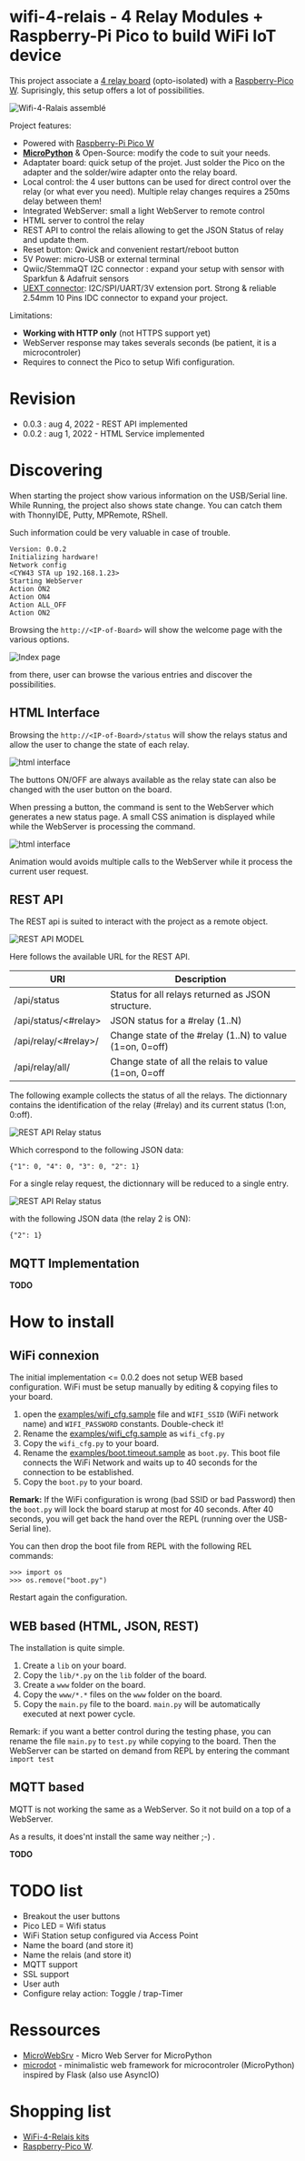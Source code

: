 # wifi-4-relais - 4 Relay Modules + Raspberry-Pi Pico to build WiFi IoT device

This project associate a [4 relay board]() (opto-isolated) with a [Raspberry-Pico W](https://shop.mchobby.be/fr/pico-rp2040/2434-pico-w-wireless-rp2040-2-coeurs-wifi-bluetooth-3232100024342.html). Suprisingly, this setup offers a lot of possibilities.

![Wifi-4-Ralais assemblé](docs/_static/wifi-4-relais.jpg)

Project features:
* Powered with [Raspberry-Pi Pico W](https://shop.mchobby.be/fr/pico-rp2040/2434-pico-w-wireless-rp2040-2-coeurs-wifi-bluetooth-3232100024342.html)
* __[MicroPython](http://www.micropython.org/)__ & Open-Source: modify the code to suit your needs.
* Adaptater board: quick setup of the projet. Just solder the Pico on the adapter and the solder/wire adapter onto the relay board.
* Local control: the 4 user buttons can be used for direct control over the relay (or what ever you need). Multiple relay changes requires a 250ms delay between them!
* Integrated WebServer: small a light WebServer to remote control
 * HTML server to control the relay
 * REST API to control the relais allowing to get the JSON Status of relay and update them.
* Reset button: Qwick and convenient restart/reboot button
* 5V Power: micro-USB or external terminal
* Qwiic/StemmaQT I2C connector : expand your setup with sensor with Sparkfun & Adafruit sensors
* [UEXT connector](https://shop.mchobby.be/fr/138-uext): I2C/SPI/UART/3V extension port. Strong & reliable 2.54mm 10 Pins IDC connector to expand your project.

Limitations:
* __Working with HTTP only__ (not HTTPS support yet)
* WebServer response may takes severals seconds (be patient, it is a microcontroler)
* Requires to connect the Pico to setup Wifi configuration.

# Revision
* 0.0.3 : aug 4, 2022 - REST API implemented
* 0.0.2 : aug 1, 2022 - HTML Service implemented

# Discovering
When starting the project show various information on the USB/Serial line. While Running, the project also shows state change.
You can catch them with ThonnyIDE, Putty, MPRemote, RShell.

Such information could be very valuable in case of trouble.

```
Version: 0.0.2
Initializing hardware!
Network config
<CYW43 STA up 192.168.1.23>
Starting WebServer
Action ON2
Action ON4
Action ALL_OFF
Action ON2
```

Browsing the `http://<IP-of-Board>` will show the welcome page with the various options.

![Index page](docs/_static/html-index.jpg)

from there, user can browse the various entries and discover the possibilities.

## HTML Interface
Browsing the `http://<IP-of-Board>/status` will show the relays status and allow the user to change the state of each relay.

![html interface](docs/_static/html-interface.jpg)

The buttons ON/OFF are always available as the relay state can also be changed with the user button on the board.

When pressing a button, the command is sent to the WebServer which generates a new status page. A small CSS animation is displayed while while the WebServer is processing the command.

![html interface](docs/_static/html-animation.jpg)

Animation would avoids multiple calls to the WebServer while it process the current user request.

## REST API

The REST api is suited to interact with the project as a remote object.

![REST API MODEL](docs/_static/rest-api.jpg)

Here follows the available URL for the REST API.

| URI                         | Description                                              |
|-----------------------------|----------------------------------------------------------|
| /api/status                 | Status for all relays returned as JSON structure.        |
| /api/status/<#relay>        | JSON status for a #relay (1..N)                          |
| /api/relay/<#relay>/<value> | Change state of the #relay (1..N) to value (1=on, 0=off) |
| /api/relay/all/<value>      | Change state of all the relais to value (1=on, 0=off     |

The following example collects the status of all the relays. The dictionnary contains the identification of the relay (#relay) and its current status (1:on, 0:off).

![REST API Relay status](docs/_static/rest-status.jpg)

Which correspond to the following JSON data:

`{"1": 0, "4": 0, "3": 0, "2": 1}`

For a single relay request, the dictionnary will be reduced to a single entry.

![REST API Relay status](docs/_static/rest-status-single.jpg)

with the following JSON data (the relay 2 is ON):

`{"2": 1}`


## MQTT Implementation

**TODO**

# How to install

## WiFi connexion

The initial implementation <= 0.0.2 does not setup WEB based configuration. WiFi must be setup manually by editing & copying files to your board.

1. open the [examples/wifi_cfg.sample](examples/wifi_cfg.sample) file and `WIFI_SSID` (WiFi network name) and `WIFI_PASSWORD` constants. Double-check it!
2. Rename the [examples/wifi_cfg.sample](examples/wifi_cfg.sample) as `wifi_cfg.py`
3. Copy the `wifi_cfg.py` to your board.
4. Rename the [examples/boot.timeout.sample](examples/boot.timeout.sample) as `boot.py`. This boot file connects the WiFi Network and waits up to 40 seconds for the connection to be established.
5. Copy the `boot.py` to your board.

__Remark:__
If the WiFi configuration is wrong (bad SSID or bad Password) then the `boot.py` will lock the board starup at most for 40 seconds. After 40 seconds, you will get back the hand over the REPL (running over the USB-Serial line).

You can then drop the boot file from REPL with the following REL commands:
```
>>> import os
>>> os.remove("boot.py")
```

Restart again the configuration.

## WEB based (HTML, JSON, REST)
The installation is quite simple.
1. Create a `lib` on your board.
2. Copy the `lib/*.py` on the `lib` folder of the board.
3. Create a `www` folder on the board.
4. Copy the `www/*.*` files on the `www` folder on the board.
5. Copy the `main.py` file to the board. `main.py` will be automatically executed at next power cycle.

Remark: if you want a better control during the testing phase, you can rename the file `main.py` to `test.py` while copying to the board. Then the WebServer can be started on demand from REPL by entering the commant `import test`

## MQTT based
MQTT is not working the same as a WebServer. So it not build on a top of a WebServer.

As a results, it does'nt install the same way neither ;-) .

**TODO**

# TODO list
* Breakout the user buttons
* Pico LED = Wifi status
* WiFi Station setup configured via Access Point
* Name the board (and store it)
* Name the relais (and store it)
* MQTT support
* SSL support
* User auth
* Configure relay action: Toggle / trap-Timer

# Ressources
* [MicroWebSrv](https://github.com/jczic/MicroWebSrv) - Micro Web Server for MicroPython
* [microdot](https://github.com/miguelgrinberg/microdot) - minimalistic web framework for microcontroler (MicroPython) inspired by Flask (also use AsyncIO)

# Shopping list
* [WiFi-4-Relais kits](https://shop.mchobby.be/product.php?id_product=2473)
* [Raspberry-Pico W](https://shop.mchobby.be/fr/pico-rp2040/2434-pico-w-wireless-rp2040-2-coeurs-wifi-bluetooth-3232100024342.html).
